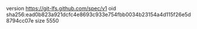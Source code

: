 version https://git-lfs.github.com/spec/v1
oid sha256:ead0b823a921dcfc4e8693c933e754fbb0034b23154a4d115f26e5d8794cc07e
size 5550

